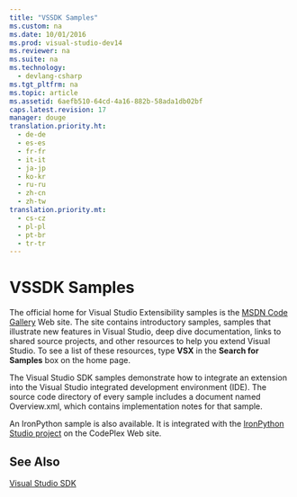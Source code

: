 ```yaml
---
title: "VSSDK Samples"
ms.custom: na
ms.date: 10/01/2016
ms.prod: visual-studio-dev14
ms.reviewer: na
ms.suite: na
ms.technology: 
  - devlang-csharp
ms.tgt_pltfrm: na
ms.topic: article
ms.assetid: 6aefb510-64cd-4a16-882b-58ada1db02bf
caps.latest.revision: 17
manager: douge
translation.priority.ht: 
  - de-de
  - es-es
  - fr-fr
  - it-it
  - ja-jp
  - ko-kr
  - ru-ru
  - zh-cn
  - zh-tw
translation.priority.mt: 
  - cs-cz
  - pl-pl
  - pt-br
  - tr-tr
---
```

# VSSDK Samples
The official home for Visual Studio Extensibility samples is the [MSDN Code Gallery](http://go.microsoft.com/fwlink/?LinkID=127810) Web site. The site contains introductory samples, samples that illustrate new features in Visual Studio, deep dive documentation, links to shared source projects, and other resources to help you extend Visual Studio. To see a list of these resources, type **VSX** in the **Search for Samples** box on the home page.  
  
 The Visual Studio SDK samples demonstrate how to integrate an extension into the Visual Studio integrated development environment (IDE). The source code directory of every sample includes a document named Overview.xml, which contains implementation notes for that sample.  
  
 An IronPython sample is also available. It is integrated with the [IronPython Studio project](http://go.microsoft.com/fwlink/?LinkID=183554) on the CodePlex Web site.  
  
## See Also  
 [Visual Studio SDK](1f7c348a-114c-4243-b392)